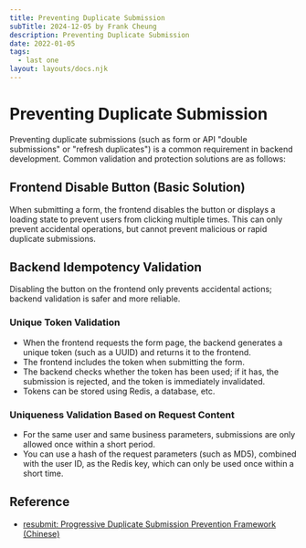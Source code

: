```yaml
---
title: Preventing Duplicate Submission
subTitle: 2024-12-05 by Frank Cheung
description: Preventing Duplicate Submission
date: 2022-01-05
tags:
  - last one
layout: layouts/docs.njk
---
```


# Preventing Duplicate Submission

Preventing duplicate submissions (such as form or API "double submissions" or "refresh duplicates") is a common
requirement in backend development. Common validation and protection solutions are as follows:

## Frontend Disable Button (Basic Solution)

When submitting a form, the frontend disables the button or displays a loading state to prevent users from clicking
multiple times. This can only prevent accidental operations, but cannot prevent malicious or rapid duplicate
submissions.

## Backend Idempotency Validation

Disabling the button on the frontend only prevents accidental actions; backend validation is safer and more reliable.

### Unique Token Validation

- When the frontend requests the form page, the backend generates a unique token (such as a UUID) and returns it to the
  frontend.
- The frontend includes the token when submitting the form.
- The backend checks whether the token has been used; if it has, the submission is rejected, and the token is
  immediately invalidated.
- Tokens can be stored using Redis, a database, etc.

### Uniqueness Validation Based on Request Content

- For the same user and same business parameters, submissions are only allowed once within a short period.
- You can use a hash of the request parameters (such as MD5), combined with the user ID, as the Redis key, which can
  only be used once within a short time.

## Reference

- [resubmit: Progressive Duplicate Submission Prevention Framework (Chinese)](https://mp.weixin.qq.com/s/tVkeyrDNc_scRusbClrY1w)